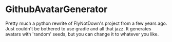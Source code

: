 # GithubAvatarGenerator
Pretty much a python rewrite of FlyNotDown's project from a few years ago. Just couldn't be bothered to use gradle and all that jazz. 
It generates avatars with 'random' seeds, but you can change it to whatever you like.
